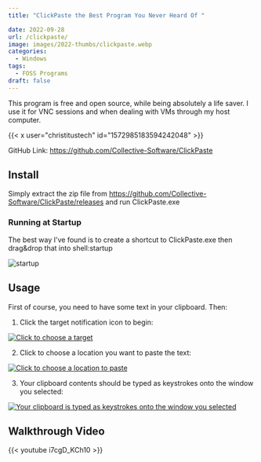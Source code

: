 ```yaml
---
title: "ClickPaste the Best Program You Never Heard Of "

date: 2022-09-28
url: /clickpaste/
image: images/2022-thumbs/clickpaste.webp
categories:
  - Windows
tags:
  - FOSS Programs
draft: false
---
```

This program is free and open source, while being absolutely a life saver. I use it for VNC sessions and when dealing with VMs through my host computer.<!--more-->

{{< x user="christitustech" id="1572985183594242048" >}}

GitHub Link: <https://github.com/Collective-Software/ClickPaste>

## Install
Simply extract the zip file from <https://github.com/Collective-Software/ClickPaste/releases> and run ClickPaste.exe

### Running at Startup
The best way I've found is to create a shortcut to ClickPaste.exe then drag&drop that into shell:startup

![startup](/images/2022/startup.webp)

## Usage
First of course, you need to have some text in your clipboard. Then:

1.  Click the target notification icon to begin:

[![Click to choose a target](https://github.com/Collective-Software/ClickPaste/raw/master/doc/ClickToTarget.webp)](https://github.com/Collective-Software/ClickPaste/blob/master/doc/ClickToTarget.webp)

2.  Click to choose a location you want to paste the text:

[![Click to choose a location to paste](https://github.com/Collective-Software/ClickPaste/raw/master/doc/ClickToPaste.webp)](https://github.com/Collective-Software/ClickPaste/blob/master/doc/ClickToPaste.webp)

3.  Your clipboard contents should be typed as keystrokes onto the window you selected:

[![Your clipboard is typed as keystrokes onto the window you selected](https://github.com/Collective-Software/ClickPaste/raw/master/doc/Pasted.webp)](https://github.com/Collective-Software/ClickPaste/blob/master/doc/Pasted.webp)

## Walkthrough Video

{{< youtube i7cgD_KCh10 >}}
